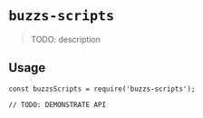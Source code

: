 # `buzzs-scripts`

> TODO: description

## Usage

```
const buzzsScripts = require('buzzs-scripts');

// TODO: DEMONSTRATE API
```
